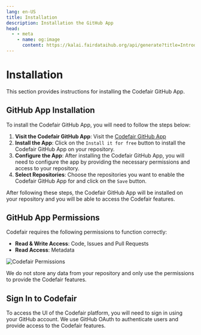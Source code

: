 ```yaml
---
lang: en-US
title: Installation
description: Installation the GitHub App
head:
  - - meta
    - name: og:image
      content: https://kalai.fairdataihub.org/api/generate?title=Introduction%20to%20the%20Codefair%20Portal&description=&app=codefair-docs&org=fairdataihub
---
```


# Installation

This section provides instructions for installing the Codefair GitHub App.

## GitHub App Installation

To install the Codefair GitHub App, you will need to follow the steps below:

1. **Visit the Codefair GitHub App**: Visit the [Codefair GitHub App](https://github.com/marketplace/codefair-app)
2. **Install the App**: Click on the `Install it for free` button to install the Codefair GitHub App on your repository.
3. **Configure the App**: After installing the Codefair GitHub App, you will need to configure the app by providing the necessary permissions and access to your repository.
4. **Select Repositories**: Choose the repositories you want to enable the Codefair GitHub App for and click on the `Save` button.

After following these steps, the Codefair GitHub App will be installed on your repository and you will be able to access the Codefair features.

## GitHub App Permissions

Codefair requires the following permissions to function correctly:

- **Read & Write Access**: Code, Issues and Pull Requests
- **Read Access**: Metadata

![Codefair Permissions](/codefair-permissions.png)

We do not store any data from your repository and only use the permissions to provide the Codefair features.

## Sign In to Codefair

To access the UI of the Codefair platform, you will need to sign in using your GitHub account. We use GitHub OAuth to authenticate users and provide access to the Codefair features.
